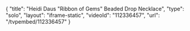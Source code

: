 {
    "title": "Heidi Daus \"Ribbon of Gems\" Beaded  Drop Necklace",
    "type": "solo",
    "layout": "iframe-static",
    "videoId": "112336457",
    "url": "\/tvpembed\/112336457"
}